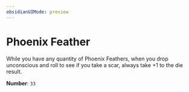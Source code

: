 ```yaml
---
obsidianUIMode: preview
---
```

# Phoenix Feather

While you have any quantity of Phoenix Feathers, when you drop unconscious and roll to see if you take a scar, always take +1 to the die result.

**Number**: `33`

